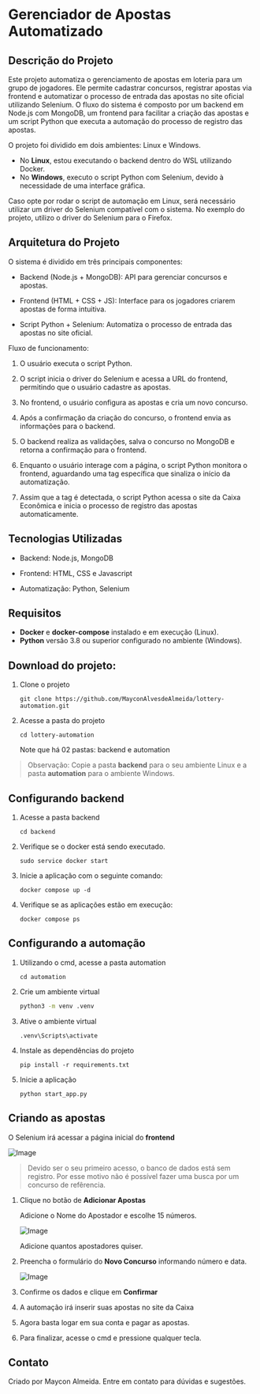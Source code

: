 # Gerenciador de Apostas Automatizado

## Descrição do Projeto

Este projeto automatiza o gerenciamento de apostas em loteria para um grupo de jogadores. 
Ele permite cadastrar concursos, registrar apostas via frontend e automatizar o processo de entrada das apostas no site oficial utilizando Selenium. 
O fluxo do sistema é composto por um backend em Node.js com MongoDB, um frontend para facilitar a criação das apostas e um script Python que executa a automação do processo de registro das apostas.

O projeto foi dividido em dois ambientes: Linux e Windows.

- No **Linux**, estou executando o backend dentro do WSL utilizando Docker.
- No **Windows**, executo o script Python com Selenium, devido à necessidade de uma interface gráfica.
  
Caso opte por rodar o script de automação em Linux, será necessário utilizar um driver do Selenium compatível com o sistema. 
No exemplo do projeto, utilizo o driver do Selenium para o Firefox.

## Arquitetura do Projeto

O sistema é dividido em três principais componentes:

- Backend (Node.js + MongoDB): API para gerenciar concursos e apostas.

- Frontend (HTML + CSS + JS): Interface para os jogadores criarem apostas de forma intuitiva.

- Script Python + Selenium: Automatiza o processo de entrada das apostas no site oficial.

Fluxo de funcionamento:

1. O usuário executa o script Python.

2. O script inicia o driver do Selenium e acessa a URL do frontend, permitindo que o usuário cadastre as apostas.

3. No frontend, o usuário configura as apostas e cria um novo concurso.

4. Após a confirmação da criação do concurso, o frontend envia as informações para o backend.

5. O backend realiza as validações, salva o concurso no MongoDB e retorna a confirmação para o frontend.

6. Enquanto o usuário interage com a página, o script Python monitora o frontend, aguardando uma tag específica que sinaliza o início da automatização.

7. Assim que a tag é detectada, o script Python acessa o site da Caixa Econômica e inicia o processo de registro das apostas automaticamente.

## Tecnologias Utilizadas

- Backend: Node.js, MongoDB

- Frontend: HTML, CSS e Javascript

- Automatização: Python, Selenium

## Requisitos

- **Docker** e **docker-compose** instalado e em execução (Linux).
- **Python** versão 3.8 ou superior configurado no ambiente (Windows).

## Download do projeto:

1. Clone o projeto

    ```
    git clone https://github.com/MayconAlvesdeAlmeida/lottery-automation.git
    ```

2. Acesse a pasta do projeto
    ```
    cd lottery-automation
    ```
    Note que há 02 pastas: backend e automation

> Observação: Copie a pasta **backend** para o seu ambiente Linux e a pasta **automation** para o ambiente Windows. 


## Configurando backend

1. Acesse a pasta backend
    ```
    cd backend
    ```

2. Verifique se o docker está sendo executado.
    ```
    sudo service docker start
    ```
3. Inicie a aplicação com o seguinte comando:
    ```
    docker compose up -d
    ```
4. Verifique se as aplicações estão em execução:
    ```
    docker compose ps
    ```

## Configurando a automação

1. Utilizando o cmd, acesse a pasta automation
    ```
    cd automation
    ```

2. Crie um ambiente virtual
    ```bash
    python3 -m venv .venv
    ```

3. Ative o ambiente virtual
    ```
    .venv\Scripts\activate
    ```

4. Instale as dependências do projeto
    ```
    pip install -r requirements.txt
    ```

5. Inicie a aplicação
    ```
    python start_app.py
    ```

## Criando as apostas

O Selenium irá acessar a página inicial do **frontend**

![Image](https://github.com/user-attachments/assets/73d899e2-1164-46f2-9a21-6246e5c12d4d)

>Devido ser o seu primeiro acesso, o banco de dados está sem registro.
>Por esse motivo não é possível fazer uma busca por um concurso de refêrencia.

1. Clique no botão de **Adicionar Apostas**

    Adicione o Nome do Apostador e escolhe 15 números.

    ![Image](https://github.com/user-attachments/assets/ddb4f267-a243-4962-8c62-c2fa8c19616c)

    Adicione quantos apostadores quiser.

2. Preencha o formulário do **Novo Concurso** informando número e data.

    ![Image](https://github.com/user-attachments/assets/49a060d7-a6b9-492f-be2f-475dd2f927bc)

3. Confirme os dados e clique em **Confirmar**

4. A automação irá inserir suas apostas no site da Caixa

5. Agora basta logar em sua conta e pagar as apostas.

6. Para finalizar, acesse o cmd e pressione qualquer tecla.

## Contato

Criado por Maycon Almeida. Entre em contato para dúvidas e sugestões.
